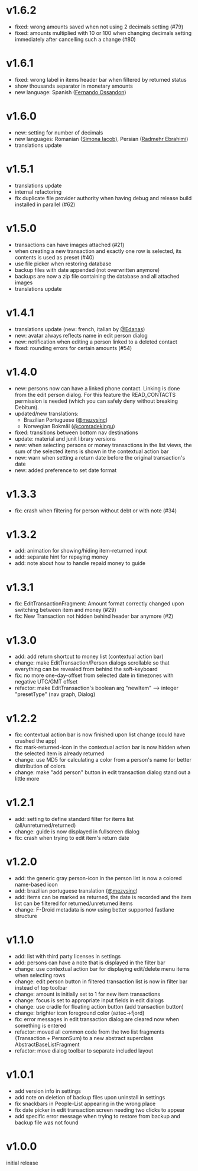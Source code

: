 # v1.6.2
- fixed: wrong amounts saved when not using 2 decimals setting (#79)
- fixed: amounts multiplied with 10 or 100 when changing decimals setting immediately after cancelling such a change (#80)

# v1.6.1
- fixed: wrong label in items header bar when filtered by returned status
- show thousands separator in monetary amounts
- new language: Spanish ([Fernando Ossandon](https://hosted.weblate.org/user/ferossan/))

# v1.6.0
- new: setting for number of decimals
- new languages: Romanian ([Simona Iacob](https://hosted.weblate.org/user/s@zp1.net/)), Persian ([Radmehr Ebrahimi](https://hosted.weblate.org/user/Radovski/))
- translations update

# v1.5.1
- translations update
- internal refactoring
- fix duplicate file provider authority when having debug and release build installed in parallel (#62) 

# v1.5.0
- transactions can have images attached (#21)
- when creating a new transaction and exactly one row is selected, its contents is used as preset (#40)
- use file picker when restoring database
- backup files with date appended (not overwritten anymore)
- backups are now a zip file containing the database and all attached images
- translations update

# v1.4.1
- translations update (new: french, italian by [@Edanas](https://hosted.weblate.org/user/Edanas/))
- new: avatar always reflects name in edit person dialog
- new: notification when editing a person linked to a deleted contact
- fixed: rounding errors for certain amounts (#54)

# v1.4.0
- new: persons now can have a linked phone contact. Linking is done from the edit person dialog. For this feature the READ_CONTACTS permission is needed (which you can safely deny without breaking Debitum).
- updated/new translations:
  - Brazilian Portuguese ([@mezysinc](https://github.com/mezysinc))
  - Norwegian Bokmål ([@comradekingu](https://github.com/comradekingu))
- fixed: transitions between bottom nav destinations
- update: material and junit library versions
- new: when selecting persons or money transactions in the list views, the sum of the selected items is shown in the contextual action bar
- new: warn when setting a return date before the original transaction's date
- new: added preference to set date format

# v1.3.3
- fix: crash when filtering for person without debt or with note (#34)

# v1.3.2
- add: animation for showing/hiding item-returned input
- add: separate hint for repaying money
- add: note about how to handle repaid money to guide 

# v1.3.1
- fix: EditTransactionFragment: Amount format correctly changed upon switching between item and money (#29)
- fix: New Transaction not hidden behind header bar anymore (#2)

# v1.3.0
- add: add return shortcut to money list (contextual action bar)
- change: make EditTransaction/Person dialogs scrollable so that everything can be revealed from behind the soft-keyboard
- fix: no more one-day-offset from selected date in timezones with negative UTC/GMT offset
- refactor: make EditTransaction's boolean arg "newItem" -->  integer "presetType" (nav graph, Dialog)

# v1.2.2
- fix: contextual action bar is now finished upon list change (could have crashed the app)
- fix: mark-returned-icon in the contextual action bar is now hidden when the selected item is already returned
- change: use MD5 for calculating a color from a person's name for better distribution of colors
- change: make "add person" button in edit transaction dialog stand out a little more

# v1.2.1
- add: setting to define standard filter for items list (all/unreturned/returned)
- change: guide is now displayed in fullscreen dialog
- fix: crash when trying to edit item's return date

# v1.2.0
- add: the generic gray person-icon in the person list is now a colored name-based icon
- add: brazilian portuguese translation ([@mezysinc](https://github.com/mezysinc))
- add: items can be marked as returned, the date is recorded and the item list can be filtered for returned/unreturned items 
- change: F-Droid metadata is now using better supported fastlane structure

# v1.1.0
- add: list with third party licenses in settings
- add: persons can have a note that is displayed in the filter bar
- change: use contextual action bar for displaying edit/delete menu items when selecting rows
- change: edit person button in filtered transaction list is now in filter bar instead of top toolbar
- change: amount is initially set to 1 for new item transactions
- change: focus is set to appropriate input fields in edit dialogs
- change: use cradle for floating action button (add transaction button)
- change: brighter icon foreground color (aztec->fjord)
- fix: error messages in edit transaction dialog are cleared now when something is entered
- refactor: moved all common code from the two list fragments (Transaction + PersonSum) to a new abstract superclass AbstractBaseListFragment
- refactor: move dialog toolbar to separate included layout

# v1.0.1
- add version info in settings
- add note on deletion of backup files upon uninstall in settings
- fix snackbars in People-List appearing in the wrong place
- fix date picker in edit transaction screen needing two clicks to appear
- add specific error message when trying to restore from backup and backup file was not found

# v1.0.0
initial release
